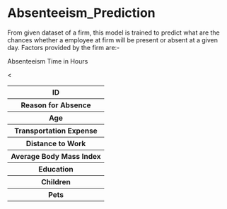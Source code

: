 # Absenteeism_Prediction
From given dataset of a firm, this model is trained to predict what are the chances whether a employee at firm will be present or absent at a given day.
Factors provided by the firm are:-

</li> 
</li>
</li>	


Absenteeism Time in Hours
  
  
  <table style="width:100%">
  <tr><th>ID</th></tr>
   <tr>< <th>Reason for Absence</th></tr>
    <tr><th>Age</th></tr>
    <tr><th>Transportation Expense</th></tr>
   <tr> <th>Distance to Work</th></tr>
   <tr> <th>Average	Body Mass Index	</th></tr>
   <tr> <th>Education</th></tr>
   <tr> <th>Children</th></tr>
  <tr>  <th>Pets</th></tr>
</table>
